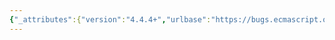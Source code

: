 ```yaml
---
{"_attributes":{"version":"4.4.4+","urlbase":"https://bugs.ecmascript.org/","maintainer":"dherman@mozilla.com"},"bug":{"bug_id":272,"creation_ts":"2012-02-22 08:45:00 -0800","short_desc":"Include navigator.userAgent alongside test suite version number/date on results page?","delta_ts":"2014-08-18 04:58:31 -0700","product":"Test262","component":"Test262 website","version":"unspecified","rep_platform":"All","op_sys":"All","bug_status":"CONFIRMED","priority":"Normal","bug_severity":"enhancement","everconfirmed":true,"reporter":{"uid":"dfugate","name":"Dave Fugate"},"assigned_to":{"uid":"dfugate","name":"Dave Fugate"},"cc":["brterlso","sam.mikes"],"long_desc":[{"commentid":648,"comment_count":0,"who":{"uid":"dfugate","name":"Dave Fugate"},"bug_when":"2012-02-22 08:45:52 -0800"},{"commentid":9804,"comment_count":1,"who":{"uid":"sam.mikes","name":"Sam Mikes"},"bug_when":"2014-08-18 04:58:31 -0700","thetext":"This would be useful especially as we ramp up towards ES6 tests"}]}}
---
```

